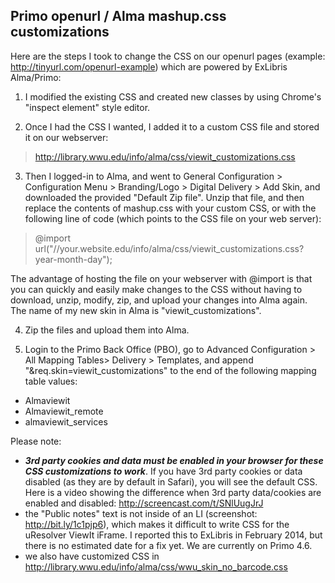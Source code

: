 Primo openurl / Alma mashup.css customizations
---

Here are the steps I took to change the CSS on our openurl pages (example: http://tinyurl.com/openurl-example) which are powered by ExLibris Alma/Primo:

1.	I modified the existing CSS and created new classes by using Chrome's "inspect element" style editor.

2.	Once I had the CSS I wanted, I added it to a custom CSS file and stored it on our webserver:
> http://library.wwu.edu/info/alma/css/viewit_customizations.css 

3.	Then I logged-in to Alma, and went to General Configuration > Configuration Menu > Branding/Logo > Digital Delivery > Add Skin, and downloaded the provided "Default Zip file".  Unzip that file, and then replace the contents of mashup.css with your custom CSS, or with the following line of code (which points to the CSS file on your web server):
> @import url("//your.website.edu/info/alma/css/viewit_customizations.css?year-month-day"); 

  The advantage of hosting the file on your webserver with @import is that you can quickly and easily make changes to the CSS without having to download, unzip, modify, zip, and upload your changes into Alma again.  The name of my new skin in Alma is "viewit_customizations".  

4.	Zip the files and upload them into Alma.

5.	Login to the Primo Back Office (PBO), go to Advanced Configuration > All Mapping Tables> Delivery > Templates, and append "&req.skin=viewit_customizations" to the end of the following mapping table values:  
 * Almaviewit
 * Almaviewit_remote
 * almaviewit_services

Please note: 
 * ***3rd party cookies and data must be enabled in your browser for these CSS customizations to work***.  If you have 3rd party cookies or data disabled (as they are by default in Safari), you will see the default CSS.  Here is a video showing the difference when 3rd party data/cookies are enabled and disabled:  http://screencast.com/t/SNlUugJrJ  
 * the "Public notes" text is not inside of an LI (screenshot: http://bit.ly/1c1pjp6), which makes it difficult to write CSS  for the uResolver ViewIt iFrame.  I reported this to ExLibris in February 2014, but there is no estimated date for a fix yet.  We are currently on Primo 4.6.
 * we also have customized CSS in http://library.wwu.edu/info/alma/css/wwu_skin_no_barcode.css
